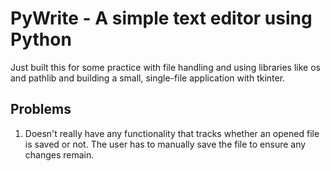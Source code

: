 # PyWrite - A simple text editor using Python
Just built this for some practice with file handling and using libraries like os and pathlib and building a small, single-file application with tkinter. 

## Problems
1. Doesn't really have any functionality that tracks whether an opened file is saved or not. The user has to manually save the file to ensure any changes remain.
